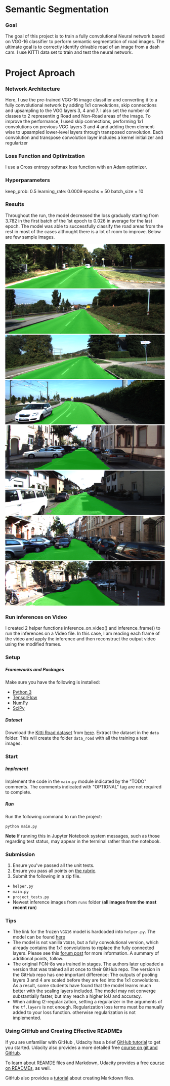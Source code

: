 # Semantic Segmentation
### Goal
The goal of this project is to train a fully convolutional Neural network based on VGG-16 classifier to perform semantic segmentation of road images. The ultimate goal is to correctly identify drivable road of an image from a dash cam. I use KITTI data set to train and test the neural network. 

# Project Aproach 

### Network Architecture

Here, I use the pre-trained VGG-16 image classifier and converting it to a fully convolutional network by adding 1x1 convolutions, skip connections and upsampling to the VGG layers 3, 4 and 7. I also set the number of classes to 2 representin g Road and Non-Road areas of the image. To improve the performance, I used skip connections, performing 1x1 convolutions on previous VGG layers 3 and 4 and adding them element-wise to upsampled lower-level layers through transposed convolution. Each convolution and transpose convolution layer includes a kernel initializer and regularizer 

### Loss Function and Optimization

I use a Cross entropy softmax loss function with an Adam optimizer.

### Hyperparameters

keep_prob: 0.5
learning_rate: 0.0009
epochs = 50
batch_size = 10


### Results

Throughout the run, the model decreased the loss gradually starting from 3.782 in the first batch of the 1st epoch to 0.026 in average for the last epoch.
The model was able to successfully classify the road areas from the rest in most of the cases althought there is a lot of room to improve. Below are few sample images.

[//]: # (Image References)

[image1]: ./Samples/1.png "1"
[image2]: ./Samples/2.png "2"
[image3]: ./Samples/3.png "3"
[image4]: ./Samples/4.png "4"
[image5]: ./Samples/5.png "5"
[image6]: ./Samples/6.png "6"
[image7]: ./Samples/7.png "7"
[image8]: ./Samples/8.png "8"

![alt text][image1]  
![alt text][image2]  
![alt text][image3]  
![alt text][image4]  
![alt text][image5]  
![alt text][image6]  
![alt text][image7]  
![alt text][image8]  


### Run inferences on Video
I created 2 helper functions inference_on_video() and inference_frame() to run the inferences on a Video file. In this case, I am reading each frame of the video and apply the inference and then reconstruct the output video using the modified frames.

### Setup
##### Frameworks and Packages
Make sure you have the following is installed:
 - [Python 3](https://www.python.org/)
 - [TensorFlow](https://www.tensorflow.org/)
 - [NumPy](http://www.numpy.org/)
 - [SciPy](https://www.scipy.org/)
##### Dataset
Download the [Kitti Road dataset](http://www.cvlibs.net/datasets/kitti/eval_road.php) from [here](http://www.cvlibs.net/download.php?file=data_road.zip).  Extract the dataset in the `data` folder.  This will create the folder `data_road` with all the training a test images.

### Start
##### Implement
Implement the code in the `main.py` module indicated by the "TODO" comments.
The comments indicated with "OPTIONAL" tag are not required to complete.
##### Run
Run the following command to run the project:
```
python main.py
```
**Note** If running this in Jupyter Notebook system messages, such as those regarding test status, may appear in the terminal rather than the notebook.

### Submission
1. Ensure you've passed all the unit tests.
2. Ensure you pass all points on [the rubric](https://review.udacity.com/#!/rubrics/989/view).
3. Submit the following in a zip file.
 - `helper.py`
 - `main.py`
 - `project_tests.py`
 - Newest inference images from `runs` folder  (**all images from the most recent run**)
 
 ### Tips
- The link for the frozen `VGG16` model is hardcoded into `helper.py`.  The model can be found [here](https://s3-us-west-1.amazonaws.com/udacity-selfdrivingcar/vgg.zip)
- The model is not vanilla `VGG16`, but a fully convolutional version, which already contains the 1x1 convolutions to replace the fully connected layers. Please see this [forum post](https://discussions.udacity.com/t/here-is-some-advice-and-clarifications-about-the-semantic-segmentation-project/403100/8?u=subodh.malgonde) for more information.  A summary of additional points, follow. 
- The original FCN-8s was trained in stages. The authors later uploaded a version that was trained all at once to their GitHub repo.  The version in the GitHub repo has one important difference: The outputs of pooling layers 3 and 4 are scaled before they are fed into the 1x1 convolutions.  As a result, some students have found that the model learns much better with the scaling layers included. The model may not converge substantially faster, but may reach a higher IoU and accuracy. 
- When adding l2-regularization, setting a regularizer in the arguments of the `tf.layers` is not enough. Regularization loss terms must be manually added to your loss function. otherwise regularization is not implemented.
 
### Using GitHub and Creating Effective READMEs
If you are unfamiliar with GitHub , Udacity has a brief [GitHub tutorial](http://blog.udacity.com/2015/06/a-beginners-git-github-tutorial.html) to get you started. Udacity also provides a more detailed free [course on git and GitHub](https://www.udacity.com/course/how-to-use-git-and-github--ud775).

To learn about REAMDE files and Markdown, Udacity provides a free [course on READMEs](https://www.udacity.com/courses/ud777), as well. 

GitHub also provides a [tutorial](https://guides.github.com/features/mastering-markdown/) about creating Markdown files.
